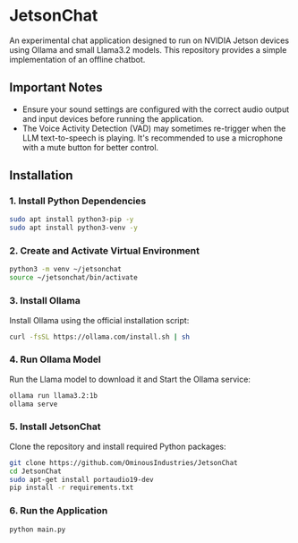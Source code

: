# JetsonChat

An experimental chat application designed to run on NVIDIA Jetson devices using Ollama and small Llama3.2 models. This repository provides a simple implementation of an offline chatbot.

## Important Notes

- Ensure your sound settings are configured with the correct audio output and input devices before running the application.
- The Voice Activity Detection (VAD) may sometimes re-trigger when the LLM text-to-speech is playing. It's recommended to use a microphone with a mute button for better control.

## Installation

### 1. Install Python Dependencies

```bash
sudo apt install python3-pip -y
sudo apt install python3-venv -y
```

### 2. Create and Activate Virtual Environment

```bash
python3 -m venv ~/jetsonchat
source ~/jetsonchat/bin/activate
```

### 3. Install Ollama

Install Ollama using the official installation script:

```bash
curl -fsSL https://ollama.com/install.sh | sh
```

### 4. Run Ollama Model

Run the Llama model to download it and Start the Ollama service:

```bash
ollama run llama3.2:1b
ollama serve
```

### 5. Install JetsonChat

Clone the repository and install required Python packages:

```bash
git clone https://github.com/OminousIndustries/JetsonChat
cd JetsonChat
sudo apt-get install portaudio19-dev
pip install -r requirements.txt
```

### 6. Run the Application

```bash
python main.py
```
